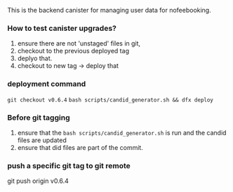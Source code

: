 This is the backend canister for managing user data for nofeebooking.


### How to test canister upgrades?
1. ensure there are not 'unstaged' files in git, 
2. checkout to the previous deployed tag 
3. deplyo that. 
4. checkout to new tag -> deploy that 


### deployment command
`git checkout v0.6.4`
`bash scripts/candid_generator.sh && dfx deploy`


### Before git tagging
1. ensure that the `bash scripts/candid_generator.sh` is run and the candid files are updated
2. ensure that did files are part of the commit. 

### push a specific git tag to git remote 
git push origin v0.6.4